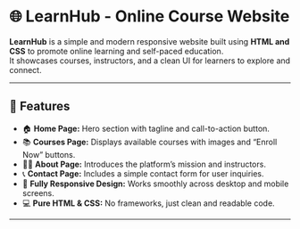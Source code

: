 # 🌐 LearnHub - Online Course Website

**LearnHub** is a simple and modern responsive website built using **HTML and CSS** to promote online learning and self-paced education.  
It showcases courses, instructors, and a clean UI for learners to explore and connect.

---

## 🚀 Features

- 🏠 **Home Page:** Hero section with tagline and call-to-action button.  
- 📚 **Courses Page:** Displays available courses with images and “Enroll Now” buttons.  
- 👩‍🏫 **About Page:** Introduces the platform’s mission and instructors.  
- 📞 **Contact Page:** Includes a simple contact form for user inquiries.  
- 🎨 **Fully Responsive Design:** Works smoothly across desktop and mobile screens.  
- 💻 **Pure HTML & CSS:** No frameworks, just clean and readable code.

---



